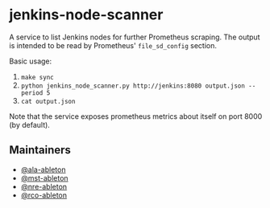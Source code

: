 # jenkins-node-scanner

A service to list Jenkins nodes for further Prometheus scraping. The output is intended to
be read by Prometheus' `file_sd_config` section.

Basic usage:

1. `make sync`
1. `python jenkins_node_scanner.py http://jenkins:8080 output.json --period 5`
1. `cat output.json`

Note that the service exposes prometheus metrics about itself on port 8000 (by default).

## Maintainers

* [@ala-ableton](https://github.com/ala-ableton)
* [@mst-ableton](https://github.com/mst-ableton)
* [@nre-ableton](https://github.com/nre-ableton)
* [@rco-ableton](https://github.com/rco-ableton)
